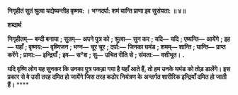 **निगृहीतं सुतं श्रुत्वा यद्येष्यन्तीह वृष्णय: ।** **भग्नदर्पा: शमं यान्ति प्राणा इव सुसंयता: ॥ ४॥** 

**शब्दार्थ** 

**निगृहीतम्—** **बन्दी बनाया** **; सुतम्—** **अपने पुत्र को** **; श्रुत्वा—** **सुन कर** **; यदि—** **यदि** **; एष्यन्ति—** **आयेंगे** **; इह—** **यहाँ** **; वृष्णय:—** **वृष्णिजन** **; भग्न—** **चूर चूर** **; दर्पा:—** **जिनका घमंड** **; शमम्—** **शान्ति** **; यान्ति—** **प्राप्त करेंगे** **; प्राणा:—** **इन्द्रियाँ** **; इव—** **स²श** **; सु—** **उचित रीति से** **; संयता:—** **वशीभूत।** **.** 

**यदि वृष्णि लोग यह सुनकर कि उनका पुत्र पकड़ा गया है यहाँ आते हैं, तो हम उनके घमंड** **को तोड़ डालेंगे। इस प्रकार से वे उसी तरह दमित हो जायेंगे जिस तरह कठोर नियंत्रण के** **अन्तर्गत शारीरिक इन्द्रियाँ दमित हो जाती हैं।** **** 